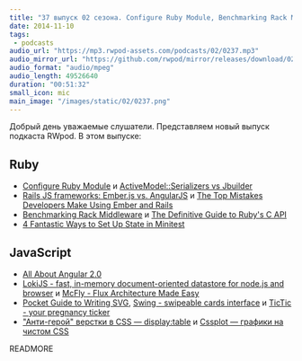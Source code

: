 ```yaml
---
title: "37 выпуск 02 сезона. Configure Ruby Module, Benchmarking Rack Middleware, All About Angular 2.0, LokiJS, Swing и прочее"
date: 2014-11-10
tags:
 - podcasts
audio_url: "https://mp3.rwpod-assets.com/podcasts/02/0237.mp3"
audio_mirror_url: "https://github.com/rwpod/mirror/releases/download/02.37/0237.mp3"
audio_format: "audio/mpeg"
audio_length: 49526640
duration: "00:51:32"
small_icon: mic
main_image: "/images/static/02/0237.png"
---
```


Добрый день уважаемые слушатели. Представляем новый выпуск подкаста RWpod. В этом выпуске:

## Ruby

 - [Configure Ruby Module](http://kirillplatonov.com/2014/11/08/configure_ruby_module/) и [ActiveModel::Serializers vs Jbuilder](http://kirillplatonov.com/2014/11/04/active_model_serializer_vs_jbuilder)
 - [Rails JS frameworks: Ember.js vs. AngularJS](http://www.airpair.com/ruby-on-rails/posts/ember-vs-angular-with-rails) и [The Top Mistakes Developers Make Using Ember and Rails](http://www.airpair.com/ember.js/posts/top-mistakes-ember-rails#/uvit75xR6dAUoIbF.99)
 - [Benchmarking Rack Middleware](https://engineering.heroku.com/blogs/2014-11-03-benchmarking-rack-middleware) и [The Definitive Guide to Ruby's C API](http://silverhammermba.github.io/emberb/)
 - [4 Fantastic Ways to Set Up State in Minitest](http://chriskottom.com/blog/2014/10/4-fantastic-ways-to-set-up-state-in-minitest/)

## JavaScript

 - [All About Angular 2.0](http://eisenbergeffect.bluespire.com/all-about-angular-2-0/)
 - [LokiJS - fast, in-memory document-oriented datastore for node.js and browser](http://lokijs.org/) и [McFly - Flux Architecture Made Easy](http://kenwheeler.github.io/mcfly/)
 - [Pocket Guide to Writing SVG](http://svgpocketguide.com/book/), [Swing - swipeable cards interface](https://github.com/gajus/swing) и [TicTic - your pregnancy ticker](http://tictic.issaqandil.com/)
 - ["Анти-герой" верстки в CSS — display:table](http://colintoh.com/blog/display-table-anti-hero) и [Cssplot — графики на чистом CSS](http://asciimoo.github.io/cssplot/)

READMORE


